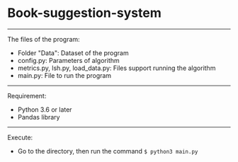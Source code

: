 # Book-suggestion-system
-----------------------------

The files of the program:
- Folder "Data": Dataset of the program
- config.py: Parameters of algorithm
- metrics.py, lsh.py, load_data.py: Files support running the algorithm
- main.py: File to run the program

----------------------------

Requirement:
- Python 3.6 or later
- Pandas library

-----------------------------

Execute:
- Go to the directory, then run the command `$ python3 main.py`
